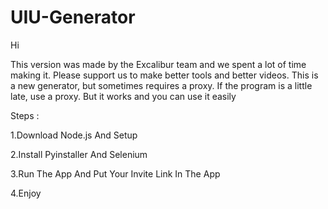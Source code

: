 # UIU-Generator

Hi 

This version was made by the Excalibur team and we spent a lot of time making it.
Please support us to make better tools and better videos.
This is a new generator, but sometimes requires a proxy.
If the program is a little late, use a proxy. But it works and you can use it easily 

Steps : 

1.Download Node.js And Setup

2.Install Pyinstaller And Selenium

3.Run The App And Put Your Invite Link In The App

4.Enjoy
